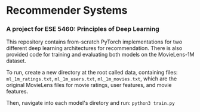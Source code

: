 # Recommender Systems
### A project for ESE 5460: Principles of Deep Learning

This repository contains from-scratch PyTorch implementations for two different deep learning architectures for recommendation.
There is also provided code for training and evaluating both models on the MovieLens-1M dataset.

To run, create a new directory at the root called data, containing files: `ml_1m_ratings.txt`, `ml_1m_users.txt`, `ml_1m_movies.txt`,
which are the original MovieLens files for movie ratings, user features, and movie features.

Then, navigate into each model's diretory and run: 
`python3 train.py`
